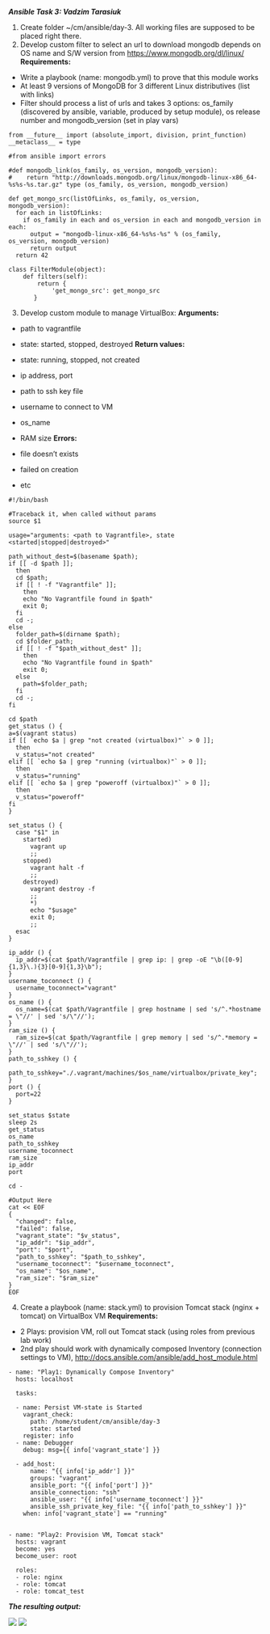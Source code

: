 ***Ansible Task 3: Vadzim Tarasiuk***

1. Create folder ~/cm/ansible/day-3. All working files are supposed to be placed right there.
2. Develop custom filter to select an url to download mongodb depends on OS name and S/W version from https://www.mongodb.org/dl/linux/
__Requirements:__

* Write a playbook (name: mongodb.yml) to prove that this module works
* At least 9 versions of MongoDB for 3 different Linux distributives (list with links)
* Filter should process a list of urls and takes 3 options: os_family (discovered by ansible, variable, produced by setup module), os release number and mongodb_version (set in play vars)

```
from __future__ import (absolute_import, division, print_function)
__metaclass__ = type

#from ansible import errors

#def mongodb_link(os_family, os_version, mongodb_version):
#    return "http://downloads.mongodb.org/linux/mongodb-linux-x86_64-%s%s-%s.tar.gz" type (os_family, os_version, mongodb_version)

def get_mongo_src(listOfLinks, os_family, os_version, mongodb_version):
  for each in listOfLinks:
    if os_family in each and os_version in each and mongodb_version in each:
      output = "mongodb-linux-x86_64-%s%s-%s" % (os_family, os_version, mongodb_version)
      return output
  return 42

class FilterModule(object):
    def filters(self):
        return {
            'get_mongo_src': get_mongo_src
       }
```

3. Develop custom module to manage VirtualBox:
__Arguments:__

* path to vagrantfile
* state: started, stopped, destroyed
__Return values:__

* state: running, stopped, not created
* ip address, port
* path to ssh key file
* username to connect to VM
* os_name
* RAM size
__Errors:__

* file doesn’t exists
* failed on creation
* etc

```
#!/bin/bash

#Traceback it, when called without params
source $1

usage="arguments: <path to Vagrantfile>, state <started|stopped|destroyed>"

path_without_dest=$(basename $path);
if [[ -d $path ]];
  then
  cd $path;
  if [[ ! -f "Vagrantfile" ]];
    then
    echo "No Vagrantfile found in $path"
    exit 0;
  fi
  cd -;
else
  folder_path=$(dirname $path);
  cd $folder_path;
  if [[ ! -f "$path_without_dest" ]];
    then
    echo "No Vagrantfile found in $path"
    exit 0; 
  else
    path=$folder_path;
  fi
  cd -;
fi

cd $path
get_status () {
a=$(vagrant status) 
if [[ `echo $a | grep "not created (virtualbox)"` > 0 ]]; 
  then    
  v_status="not created"  
elif [[ `echo $a | grep "running (virtualbox)"` > 0 ]]; 
  then    
  v_status="running"  
elif [[ `echo $a | grep "poweroff (virtualbox)"` > 0 ]]; 
  then    
  v_status="poweroff" 
fi  
}

set_status () {
  case "$1" in
    started)
      vagrant up
      ;;
    stopped)
      vagrant halt -f
      ;;
    destroyed)
      vagrant destroy -f
      ;;
      *)
      echo "$usage"
      exit 0;
      ;;
  esac
}

ip_addr () {
  ip_addr=$(cat $path/Vagrantfile | grep ip: | grep -oE "\b([0-9]{1,3}\.){3}[0-9]{1,3}\b");
}
username_toconnect () {
  username_toconnect="vagrant"
}
os_name () {
  os_name=$(cat $path/Vagrantfile | grep hostname | sed 's/^.*hostname = \"//' | sed 's/\"//');
}
ram_size () {
  ram_size=$(cat $path/Vagrantfile | grep memory | sed 's/^.*memory = \"//' | sed 's/\"//');
}
path_to_sshkey () {
  path_to_sshkey="./.vagrant/machines/$os_name/virtualbox/private_key";
}
port () {
  port=22
}

set_status $state
sleep 2s
get_status
os_name
path_to_sshkey
username_toconnect
ram_size
ip_addr
port

cd -

#Output Here
cat << EOF
{
  "changed": false,
  "failed": false, 
  "vagrant_state": "$v_status",
  "ip_addr": "$ip_addr",
  "port": "$port",
  "path_to_sshkey": "$path_to_sshkey",
  "username_toconnect": "$username_toconnect",
  "os_name": "$os_name",
  "ram_size": "$ram_size" 
}
EOF
```

4. Create a playbook (name: stack.yml) to provision Tomcat stack (nginx + tomcat) on VirtualBox VM
__Requirements:__

* 2 Plays: provision VM, roll out Tomcat stack (using roles from previous lab work)
* 2nd play should work with dynamically composed Inventory (connection settings to VM), http://docs.ansible.com/ansible/add_host_module.html

```
- name: "Play1: Dynamically Compose Inventory"
  hosts: localhost

  tasks:

  - name: Persist VM-state is Started
    vagrant_check: 
      path: /home/student/cm/ansible/day-3
      state: started
    register: info
  - name: Debugger
    debug: msg={{ info['vagrant_state'] }}

  - add_host:
      name: "{{ info['ip_addr'] }}"
      groups: "vagrant"
      ansible_port: "{{ info['port'] }}"
      ansible_connection: "ssh"
      ansible_user: "{{ info['username_toconnect'] }}"
      ansible_ssh_private_key_file: "{{ info['path_to_sshkey'] }}"
    when: info['vagrant_state'] == "running"


- name: "Play2: Provision VM, Tomcat stack"
  hosts: vagrant
  become: yes
  become_user: root

  roles: 
  - role: nginx
  - role: tomcat
  - role: tomcat_test
```

***The resulting output:***

<img src="1-2.png">
<img src="1-1.png">